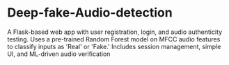 # Deep-fake-Audio-detection
A Flask-based web app with user registration, login, and audio authenticity testing. Uses a pre-trained Random Forest model on MFCC audio features to classify inputs as 'Real' or 'Fake.' Includes session management, simple UI, and ML-driven audio verification

